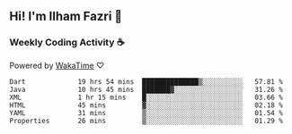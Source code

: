 ## Hi! I'm Ilham Fazri 👋

### Weekly Coding Activity ☕
Powered by [WakaTime](https://wakatime.com/) ♡
<!--START_SECTION:waka-->

```text
Dart             19 hrs 54 mins  ██████████████▒░░░░░░░░░░   57.81 %
Java             10 hrs 45 mins  ███████▓░░░░░░░░░░░░░░░░░   31.26 %
XML              1 hr 15 mins    █░░░░░░░░░░░░░░░░░░░░░░░░   03.66 %
HTML             45 mins         ▓░░░░░░░░░░░░░░░░░░░░░░░░   02.18 %
YAML             31 mins         ▒░░░░░░░░░░░░░░░░░░░░░░░░   01.54 %
Properties       26 mins         ▒░░░░░░░░░░░░░░░░░░░░░░░░   01.29 %
```

<!--END_SECTION:waka-->
